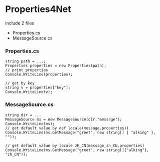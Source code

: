 # Properties4Net
include 2 files
-  Properties.cs
-  MessageSource.cs

### Properties.cs
```
string path = ...;
Properties properties = new Properties(path);
// print properties
Console.WriteLine(properties);

// get by key
string v = properties["key"];
Console.WriteLine(v);
```

### MessageSource.cs
```
string dir = ...
MessageSource ms = new MessageSource(dir,"message");
Console.WriteLine(ms);
// get default value by def locale(message.properties))
Console.WriteLine(ms.GetMessage("greet", new string[] { "alking" }, ""));

// get default value by locale zh_CN(message_zh_CN.properties)
Console.WriteLine(ms.GetMessage("greet", new string[]{"alking"}, "zh_CN"));
```